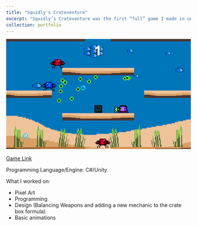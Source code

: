 ```yaml
---
title: "Squidly's Crateventure"
excerpt: "Squidly’s Crateventure was the first “full” game I made in unity. A Super Crate Box clone. <br/><img src='/images/SquidlyCrateventure.png'>"
collection: portfolio
---
```



<img src='/images/SquidlyCrateventure.png'>

[Game Link](https://queenfii.itch.io/squidlys-crateventure)

Programming Language/Engine: C#/Unity


What I worked on:
* Pixel Art
* Programming
* Design (Balancing Weapons and adding a new mechanic to the crate box formula)
* Basic animations

 

